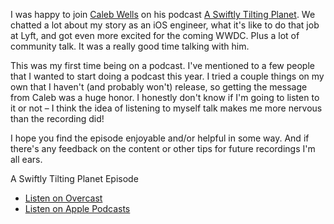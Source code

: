 I was happy to join [Caleb Wells](https://twitter.com/cr_wells) on his podcast [A Swiftly Tilting Planet](https://anchor.fm/a-swiftly-tilting-planet/).  We chatted a lot about my story as an iOS engineer, what it's like to do that job at Lyft, and got even more excited for the coming WWDC. Plus a lot of community talk. It was a really good time talking with him.

This was my first time being on a podcast. I've mentioned to a few people that I wanted to start doing a podcast this year. I tried a couple things on my own that I haven't (and probably won't) release, so getting the message from Caleb was a huge honor. I honestly don't know if I'm going to listen to it or not – I think the idea of listening to myself talk makes me more nervous than the recording did!

I hope you find the episode enjoyable and/or helpful in some way. And if there's any feedback on the content or other tips for future recordings I'm all ears.

A Swiftly Tilting Planet Episode

* [Listen on Overcast](https://overcast.fm/+OaC4LERCY)
* [Listen on Apple Podcasts](https://podcasts.apple.com/us/podcast/a-swiftly-tilting-planet/id1433810218#episodeGuid=14589fe0-7b99-5e07-5c7f-aa00bf7ea9c5)
